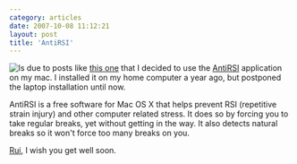```yaml
---
category: articles
date: 2007-10-08 11:12:21
layout: post
title: 'AntiRSI'
---
```


<p><a href="http://tech.inhelsinki.nl/antirsi/"><img src="https://joaobordalo.com/images/static/blog/antirsi_icon_128.png" style="float:left"></a>Is due to posts like <a href="http://the.taoofmac.com/space/blog/2007/10/06/2108">this one</a> that I decided to use the <a href="http://tech.inhelsinki.nl/antirsi/">AntiRSI</a> application on my mac. I installed it on my home computer a year ago, but postponed the laptop installation until now.</p>

<p> AntiRSI is a free software for Mac OS X that helps prevent RSI (repetitive strain injury) and other computer related stress. It does so by forcing you to take regular breaks, yet without getting in the way. It also detects natural breaks so it won't force too many breaks on you.</p>

<p><a href="http://the.taoofmac.com/space/">Rui</a>, I wish you get well soon.</p>
